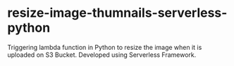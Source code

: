 # resize-image-thumnails-serverless-python
 Triggering lambda function in Python to resize the image when it is uploaded on S3 Bucket. Developed using Serverless Framework.
